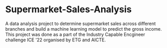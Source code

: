 # Supermarket-Sales-Analysis
A data analysis project to determine supermarket sales across different branches and build a machine learning model to predict the gross income.
This project was done as a part of the Industry Capable Encgineer challenge ICE '22 organised by ETG and AICTE.
